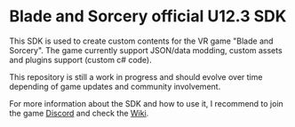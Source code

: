 # Blade and Sorcery official U12.3 SDK

This SDK is used to create custom contents for the VR game "Blade and Sorcery".
The game currently support JSON/data modding, custom assets and plugins support (custom c# code).

This repository is still a work in progress and should evolve over time depending of game updates and community involvement.

For more information about the SDK and how to use it, I recommend to join the game [Discord](https://discordapp.com/invite/bladeandsorcery) and check the [Wiki](https://kospy.github.io/BasSDK/).
